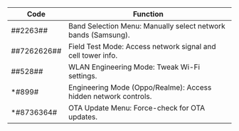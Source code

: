 Code	| Function
---|---
*#*#2263#*#*	| Band Selection Menu: Manually select network bands (Samsung).
*#*#7262626#*#*	| Field Test Mode: Access network signal and cell tower info.
*#*#528#*#*	| WLAN Engineering Mode: Tweak Wi-Fi settings.
*#899#	| Engineering Mode (Oppo/Realme): Access hidden network controls.
*#8736364#	| OTA Update Menu: Force-check for OTA updates.

